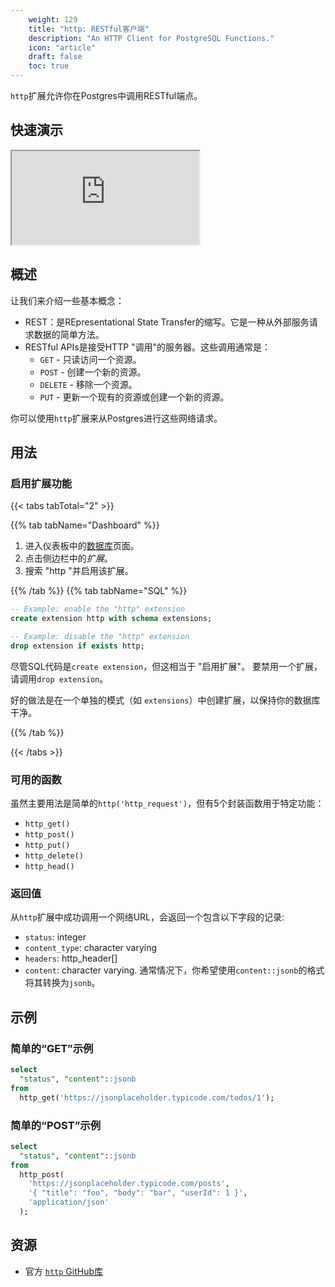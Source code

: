 ```yaml
---
    weight: 129
    title: "http: RESTful客户端"
    description: "An HTTP Client for PostgreSQL Functions."
    icon: "article"
    draft: false
    toc: true
---
```


`http`扩展允许你在Postgres中调用RESTful端点。

## 快速演示

<div className="video-container">
  <iframe
    src="https://www.youtube-nocookie.com/embed/rARgrELRCwY"
    frameBorder="1"
    allow="accelerometer; autoplay; clipboard-write; encrypted-media; gyroscope; picture-in-picture"
    allowFullScreen
  ></iframe>
</div>

## 概述

让我们来介绍一些基本概念：

- REST：是REpresentational State Transfer的缩写。它是一种从外部服务请求数据的简单方法。
- RESTful APIs是接受HTTP "调用"的服务器。这些调用通常是：
  - `GET` - 只读访问一个资源。
  - `POST` - 创建一个新的资源。
  - `DELETE` - 移除一个资源。
  - `PUT` - 更新一个现有的资源或创建一个新的资源。

你可以使用`http`扩展来从Postgres进行这些网络请求。

## 用法

### 启用扩展功能

{{< tabs tabTotal="2" >}}


{{% tab tabName="Dashboard" %}}



1. 进入仪表板中的[数据库](https://app.supabase.com/project/_/database/tables)页面。
2. 点击侧边栏中的*扩展*。
3. 搜索 "http "并启用该扩展。



{{% /tab %}}
{{% tab tabName="SQL" %}}



```sql
-- Example: enable the "http" extension
create extension http with schema extensions;

-- Example: disable the "http" extension
drop extension if exists http;
```
尽管SQL代码是`create extension`，但这相当于 "启用扩展"。
要禁用一个扩展，请调用`drop extension`。

好的做法是在一个单独的模式（如 `extensions`）中创建扩展，以保持你的数据库干净。



{{% /tab %}}

{{< /tabs >}}

### 可用的函数

虽然主要用法是简单的`http('http_request')`，但有5个封装函数用于特定功能：

- `http_get()`
- `http_post()`
- `http_put()`
- `http_delete()`
- `http_head()`

### 返回值

从`http`扩展中成功调用一个网络URL，会返回一个包含以下字段的记录:

- `status`: integer
- `content_type`: character varying
- `headers`: http_header[]
- `content`: character varying. 通常情况下，你希望使用`content::jsonb`的格式将其转换为`jsonb`。



## 示例

### 简单的“GET”示例

```sql
select
  "status", "content"::jsonb
from
  http_get('https://jsonplaceholder.typicode.com/todos/1');
```

### 简单的“POST”示例

```sql
select
  "status", "content"::jsonb
from
  http_post(
    'https://jsonplaceholder.typicode.com/posts',
    '{ "title": "foo", "body": "bar", "userId": 1 }',
    'application/json'
  );
```

## 资源

- 官方 [`http` GitHub库](https://github.com/pramsey/pgsql-http)


